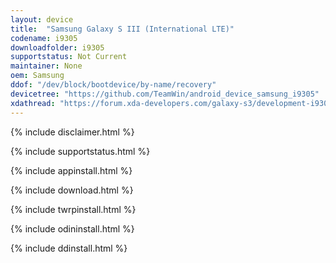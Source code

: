 ```yaml
---
layout: device
title:  "Samsung Galaxy S III (International LTE)"
codename: i9305
downloadfolder: i9305
supportstatus: Not Current
maintainer: None
oem: Samsung
ddof: "/dev/block/bootdevice/by-name/recovery"
devicetree: "https://github.com/TeamWin/android_device_samsung_i9305"
xdathread: "https://forum.xda-developers.com/galaxy-s3/development-i9305/recovery-twrp-3-2-1-0-t3741413"
---
```


{% include disclaimer.html %}

{% include supportstatus.html %}

{% include appinstall.html %}

{% include download.html %}

{% include twrpinstall.html %}

{% include odininstall.html %}

{% include ddinstall.html %}
